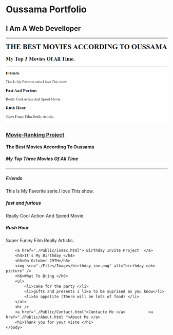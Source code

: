 <!DOCTYPE html>
<html lang="eg">
    <head>
        <meta charset="utf-8">
        <tittle><h1>Oussama Portfolio</h1></tittle>
    </head>
    <body>
        <h2>I Am A Web Develloper</h2>
        <hr />
        <a href="./Public/Mov_Rank.html"> <img src="./Files/Images/Movie_Rank.png" alt =" movie link" />  <h3>Movie-Ranking Project</h3> </a>
        <h4>The Best Movies According To Oussama</h4>
        <h5>My Top Three Movies Of All Time</h5>
        <hr />
        <h5>Friends</h5>
        <p>This Is My Favorite serie.I love This show.</p>
        <h5>fast and furious </h5>
        <p>Really Cool Action And Speed Movie.</p>
        <h5>Rush Hour</h5>
        <p>Super Funny Film.Really Artistic.</p>
    
        <a href="./Public/index.html"> Birthday Invite Project  </a>
        <h4>It's My Birthday </h4>
        <h5>On October 29TH</h5>
        <img src="./Files/Images/birthday_inv.png" alt="birthday cake picture" />
        <h6>What To Bring </h6>
        <ul>
            <li>cake for the party </li>
            <li>gifts and presents i like to be suprised as you know</li>
            <li>An appetite (There will be lots of food) </li>
        </ul>
        <hr />
        <a href="./Public/Contact.html">Contacte Me </a>          <a href="./Public/About.html ">About Me </a>
        <h1>Thank you for your viste </h1>
    </body>

</html>
